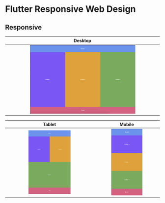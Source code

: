 # Flutter Responsive Web Design


## Responsive
| Desktop |
|:--------:|
| <img src="https://github.com/Sumat-Dev/flutter-responsive-web-design/blob/main/image/desktop-design.png" alt="Desktop" style="height: auto; width:70%;"/> |

| Tablet | Mobile |
|:--------:|:--------:|
| <img src="https://github.com/Sumat-Dev/flutter-responsive-web-design/blob/main/image/tablet-design.png" alt="Tablet" style="height: auto; width:50%;"/> | <img src="https://github.com/Sumat-Dev/flutter-responsive-web-design/blob/main/image/mobile-design.png" alt="Mobile" style="height: auto; width:50%;"/>   |
